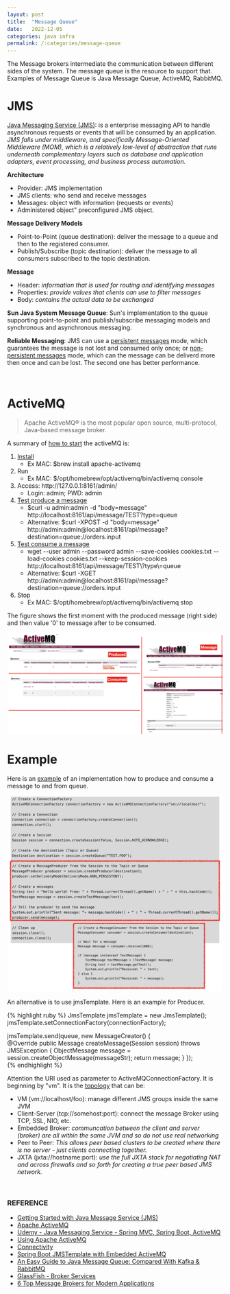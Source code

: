 ```yaml
---
layout: post
title:  "Message Queue"
date:   2022-12-05
categories: java infra
permalink: /:categories/message-queue
---
```


<p>The Message brokers intermediate  the communication between different sides of the system. The message queue is the resource to support that. Examples of Message Queue is Java Message Queue, ActiveMQ, RabbitMQ.</p>

<h1>JMS</h1>

<p><a href="https://www.oracle.com/technical-resources/articles/java/intro-java-message-service.html">Java Messaging Service (JMS)</a>: is a enterprise messaging API to handle asynchronous requests or events that will be consumed by an application. <em>JMS falls under middleware, and specifically Message-Oriented Middleware (MOM), which is a relatively low-level of abstraction that runs underneath complementary layers such as database and application adapters, event processing, and business process automation.</em></p>

<p><b>Architecture</b></p>
<ul>
  <li>Provider: JMS implementation</li>
  <li>JMS clients: who send and receive messages</li>
  <li>Messages: object with information (requests or events)</li>
  <li>Administered object" preconfigured JMS object.</li>
</ul>

<p><b>Message Delivery Models</b></p>
<ul>
  <li>Point-to-Point (queue destination): deliver the message to a queue and then to the registered consumer.</li>
  <li>Publish/Subscribe (topic destination): deliver the message to all consumers subscribed to the topic destination. </li>
</ul>

<p><b>Message</b></p>
<ul>
  <li>Header: <em>information that is used for routing and identifying messages</em></li>
  <li>Properties: <em>provide values that clients can use to filter messages</em></li>
  <li>Body: <em>contains the actual data to be exchanged</em></li>
</ul>

<p><b>Sun Java System Message Queue</b>: Sun's implementation to the queue supporting point-to-point and publish/subscribe messaging models and synchronous and asynchronous messaging.</p>

<p><b>Reliable Messaging</b>: JMS can use a <u>persistent messages</u> mode, which guarantees the message is not lost and consumed only once; or <u>non-persistent messages</u> mode, which can the message can be deliverd more then once and can be lost. The second one has better performance.</p>


<br />
<h1>ActiveMQ</h1>

<blockquote>Apache ActiveMQ® is the most popular open source, multi-protocol, Java-based message broker.</blockquote>

<p>A summary of <a href="https://activemq.apache.org/getting-started">how to start</a> the activeMQ is:</p>

<ol>
  <li><a href="https://activemq.apache.org/getting-started#Pre-InstallationRequirements">Install</a>
    <ul>
      <li>Ex MAC: $brew install apache-activemq</li>
    </ul>
  </li>
  <li>Run
    <ul>
      <li>Ex MAC: $/opt/homebrew/opt/activemq/bin/activemq console</li>
    </ul>
  </li>
  <li>Access: http://127.0.0.1:8161/admin/
    <ul>
      <li>Login: admin; PWD: admin</li>
    </ul>
  </li>
  <li><a href="https://activemq.apache.org/rest">Test produce a message</a>
    <ul>
      <li>$curl -u admin:admin -d "body=message" http://localhost:8161/api/message/TEST?type=queue</li>
      <li>Alternative: $curl -XPOST -d "body=message" http://admin:admin@localhost:8161/api/message?destination=queue://orders.input</li>
    </ul>
  </li>
  <li><a href="https://activemq.apache.org/rest">Test consume a message</a>
    <ul>
      <li>wget --user admin --password admin --save-cookies cookies.txt --load-cookies cookies.txt --keep-session-cookies  http://localhost:8161/api/message/TEST\?type\=queue</li>
      <li>Alternative: $curl -XGET http://admin:admin@localhost:8161/api/message?destination=queue://orders.input</li>
    </ul>
  </li>
  <li>Stop
    <ul>
      <li>Ex MAC: $/opt/homebrew/opt/activemq/bin/activemq stop</li>
    </ul>
  </li>
</ol>

<p>The figure shows the first moment with the produced message (right side) and then value '0' to message after to be consumed.</p>

<p><center>
  <img src="/img/infra/activemq.png" />
</center></p>

<h1>Example</h1>

<p>Here is an <a href="https://activemq.apache.org/hello-world">example</a> of an implementation how to produce and consume a message to and from queue.</p>

<p><center>
  <img src="/img/infra/activemq_example.png" />
</center></p>

<p>An alternative is to use jmsTemplate. Here is an example for Producer.</p>

{% highlight ruby %}
JmsTemplate jmsTemplate = new JmsTemplate();
		jmsTemplate.setConnectionFactory(connectionFactory);

jmsTemplate.send(queue, new MessageCreator() {    			
  @Override
  public Message createMessage(Session session) throws JMSException {
    ObjectMessage message = session.createObjectMessage(messageStr);
      return message;
    }
});    
{% endhighlight %}

<p>Attention the URI used as parameter to ActiveMQConnectionFactory. It is beginning by "vm". It is the <a href="https://activemq.apache.org/topologies">topology</a> that can be:</p>

<ul>
  <li>VM (vm://localhost/foo): manage different JMS groups inside the same JVM</li>
  <li>Client-Server (tcp://somehost:port): connect the message Broker using TCP, SSL, NIO, etc.</li>
  <li>Embedded Broker: <em>communcation between the client and server (broker) are all within the same JVM and so do not use real networking</em></li>
  <li>Peer to Peer: <em>This allows peer based clusters to be created where there is no server - just clients connecting together.</em></li>
  <li>JXTA (jxta://hostname:port): <em>use the full JXTA stack for negotiating NAT and across firewalls and so forth for creating a true peer based JMS network.</em></li>
</ul>


<br />
<h3>REFERENCE</h3>

<ul>
  <li><a href="https://www.oracle.com/technical-resources/articles/java/intro-java-message-service.html">Getting Started with Java Message Service (JMS)</a></li>
  <li><a href="https://activemq.apache.org/">Apache ActiveMQ</a></li>
  <li><a href="https://www.udemy.com/course/java-messaging-service-spring-mvc-spring-boot-activemq/">Udemy - Java Messaging Service - Spring MVC, Spring Boot, ActiveMQ</a></li>
  <li><a href="https://activemq.apache.org/using-activemq">Using Apache ActiveMQ</a></li>
  <li><a href="https://activemq.apache.org/connectivity">Connectivity</a></li>
  <li><a href="https://howtodoinjava.com/spring-boot/spring-boot-jmstemplate-activemq/">Spring Boot JMSTemplate with Embedded ActiveMQ</a></li>
  <li><a href="https://hevodata.com/learn/java-message-queue/">An Easy Guide to Java Message Queue: Compared With Kafka & RabbitMQ</a></li>
  <li><a href="https://docs.oracle.com/cd/E26576_01/doc.312/e24949/brokers.htm#GMTOV00062">GlassFish - Broker Services</a></li>
  <li><a href="https://geekflare.com/top-message-brokers/">6 Top Message Brokers for Modern Applications</a></li>
</ul>

